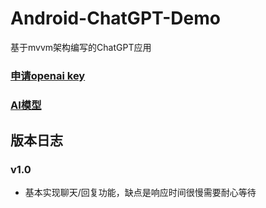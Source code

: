 # Android-ChatGPT-Demo
基于mvvm架构编写的ChatGPT应用


### [申请openai key](https://platform.openai.com/account/api-keys)
### [AI模型](https://platform.openai.com/docs/api-reference/authentication)

## 版本日志
### v1.0
- 基本实现聊天/回复功能，缺点是响应时间很慢需要耐心等待